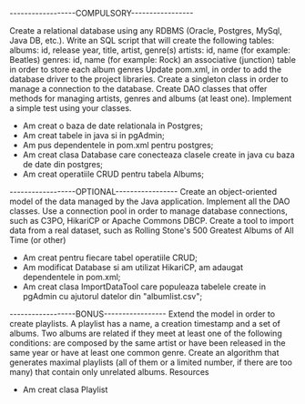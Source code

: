 ------------------COMPULSORY-----------------

Create a relational database using any RDBMS (Oracle, Postgres, MySql, Java DB, etc.).
Write an SQL script that will create the following tables:
albums: id, release year, title, artist, genre(s)
artists: id, name (for example: Beatles)
genres: id, name (for example: Rock)
an associative (junction) table in order to store each album genres
Update pom.xml, in order to add the database driver to the project libraries.
Create a singleton class in order to manage a connection to the database.
Create DAO classes that offer methods for managing artists, genres and albums (at least one).
Implement a simple test using your classes.

- Am creat o baza de date relationala in Postgres;
- Am creat tabele in java si in pgAdmin;
- Am pus dependentele in pom.xml pentru postgres;
- Am creat clasa Database care conecteaza clasele create in java cu baza de date din postgres;
- Am creat operatiile CRUD pentru tabela Albums;

------------------OPTIONAL-----------------
Create an object-oriented model of the data managed by the Java application.
Implement all the DAO classes.
Use a connection pool in order to manage database connections, such as C3PO, HikariCP or Apache Commons DBCP.
Create a tool to import data from a real dataset, such as Rolling Stone's 500 Greatest Albums of All Time (or other)

- Am creat pentru fiecare tabel operatiile CRUD;
- Am modificat Database si am utilizat HikariCP, am adaugat dependentele in pom.xml;
- Am creat clasa ImportDataTool care populeaza tabelele create in pgAdmin cu ajutorul datelor din "albumlist.csv"; 

------------------BONUS-----------------
Extend the model in order to create playlists. A playlist has a name, a creation timestamp and a set of albums.
Two albums are related if they meet at least one of the following conditions: are composed by the same artist or have been released in the same year or have at least one common genre.
Create an algorithm that generates maximal playlists (all of them or a limited number, if there are too many) that contain only unrelated albums.
Resources
- Am creat clasa Playlist
